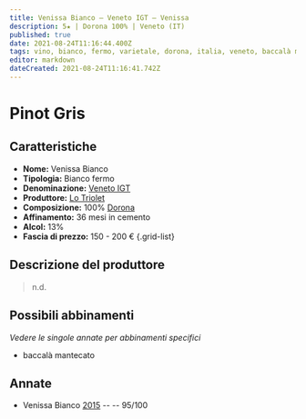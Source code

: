```yaml
---
title: Venissa Bianco – Veneto IGT – Venissa
description: 5★ | Dorona 100% | Veneto (IT)
published: true
date: 2021-08-24T11:16:44.400Z
tags: vino, bianco, fermo, varietale, dorona, italia, veneto, baccalà mantecato, 150 - 200€, 5 stelle
editor: markdown
dateCreated: 2021-08-24T11:16:41.742Z
---
```


# Pinot Gris

## Caratteristiche
- **Nome:** Venissa Bianco
- **Tipologia:** Bianco fermo
- **Denominazione:** [Veneto IGT](/denominazioni/Italia/Veneto/IGT/Veneto) 
- **Produttore:** [Lo Triolet](/produttori/Italia/Venissa/Venissa) 
- **Composizione:** 100% [Dorona](/vitigni/bacca-bianca/dorona) 
- **Affinamento:** 36 mesi in cemento 
- **Alcol:** 13%
- **Fascia di prezzo:** 150 - 200 €
{.grid-list}

## Descrizione del produttore

> n.d.


## Possibili abbinamenti
*Vedere le singole annate per abbinamenti specifici*

- baccalà mantecato

## Annate
- Venissa Bianco [2015](vini/Italia/Veneto/Venissa/Venissa-Bianco/2015) -- <span class="star-5"></span> -- 95/100
